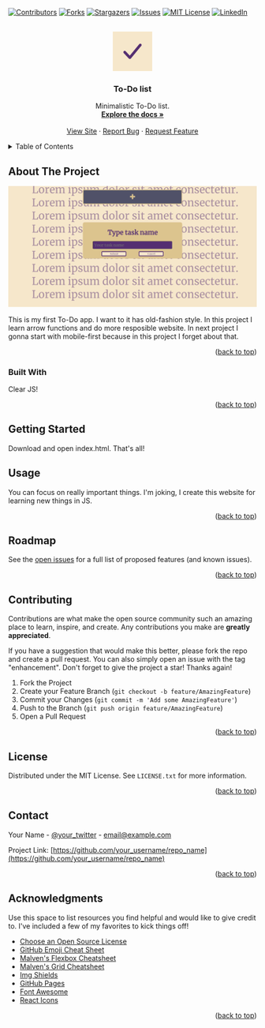 [![Contributors][contributors-shield]][contributors-url]
[![Forks][forks-shield]][forks-url]
[![Stargazers][stars-shield]][stars-url]
[![Issues][issues-shield]][issues-url]
[![MIT License][license-shield]][license-url]
[![LinkedIn][linkedin-shield]][linkedin-url]



<!-- PROJECT LOGO -->
<br />
<div align="center">
  <a href="https://github.com/lukasz-stepien-dev/To-Do-List">
    <img src="images/logo.png" alt="Logo" width="80" height="80">
  </a>

  <h3 align="center">To-Do list</h3>

  <p align="center">
    Minimalistic To-Do list.
    <br />
    <a href="https://github.com/lukasz-stepien-dev/To-Do-List"><strong>Explore the docs »</strong></a>
    <br />
    <br />
    <a href="https://lukasz-stepien-dev.github.io/To-Do-List/">View Site</a>
    ·
    <a href="https://github.com/lukasz-stepien-dev/To-Do-List/issues">Report Bug</a>
    ·
    <a href="https://github.com/lukasz-stepien-dev/To-Do-List/issues">Request Feature</a>
  </p>
</div>



<!-- TABLE OF CONTENTS -->
<details>
  <summary>Table of Contents</summary>
  <ol>
    <li>
      <a href="#about-the-project">About The Project</a>
      <ul>
        <li><a href="#built-with">Built With</a></li>
      </ul>
    </li>
    <li>
      <a href="#getting-started">Getting Started</a>
      <ul>
        <li><a href="#prerequisites">Prerequisites</a></li>
        <li><a href="#installation">Installation</a></li>
      </ul>
    </li>
    <li><a href="#usage">Usage</a></li>
    <li><a href="#roadmap">Roadmap</a></li>
    <li><a href="#contributing">Contributing</a></li>
    <li><a href="#license">License</a></li>
    <li><a href="#contact">Contact</a></li>
    <li><a href="#acknowledgments">Acknowledgments</a></li>
  </ol>
</details>



<!-- ABOUT THE PROJECT -->
## About The Project

![Screenshot](images/Screenshot.png)

This is my first To-Do app. I want to it has old-fashion style. In this project I learn arrow functions and do more resposible website. In next project I gonna start with mobile-first because in this project I forget about that.

<p align="right">(<a href="#readme-top">back to top</a>)</p>



### Built With

Clear JS!

<p align="right">(<a href="#readme-top">back to top</a>)</p>



<!-- GETTING STARTED -->
## Getting Started

Download and open index.html. That's all!


<!-- USAGE EXAMPLES -->
## Usage

You can focus on really important things. I'm joking, I create this website for learning new things in JS.

<p align="right">(<a href="#readme-top">back to top</a>)</p>



<!-- ROADMAP -->
## Roadmap


See the [open issues](https://github.com/othneildrew/Best-README-Template/issues) for a full list of proposed features (and known issues).

<p align="right">(<a href="#readme-top">back to top</a>)</p>



<!-- CONTRIBUTING -->
## Contributing

Contributions are what make the open source community such an amazing place to learn, inspire, and create. Any contributions you make are **greatly appreciated**.

If you have a suggestion that would make this better, please fork the repo and create a pull request. You can also simply open an issue with the tag "enhancement".
Don't forget to give the project a star! Thanks again!

1. Fork the Project
2. Create your Feature Branch (`git checkout -b feature/AmazingFeature`)
3. Commit your Changes (`git commit -m 'Add some AmazingFeature'`)
4. Push to the Branch (`git push origin feature/AmazingFeature`)
5. Open a Pull Request

<p align="right">(<a href="#readme-top">back to top</a>)</p>



<!-- LICENSE -->
## License

Distributed under the MIT License. See `LICENSE.txt` for more information.

<p align="right">(<a href="#readme-top">back to top</a>)</p>



<!-- CONTACT -->
## Contact

Your Name - [@your_twitter](https://twitter.com/your_username) - email@example.com

Project Link: [https://github.com/your_username/repo_name](https://github.com/your_username/repo_name)

<p align="right">(<a href="#readme-top">back to top</a>)</p>



<!-- ACKNOWLEDGMENTS -->
## Acknowledgments

Use this space to list resources you find helpful and would like to give credit to. I've included a few of my favorites to kick things off!

* [Choose an Open Source License](https://choosealicense.com)
* [GitHub Emoji Cheat Sheet](https://www.webpagefx.com/tools/emoji-cheat-sheet)
* [Malven's Flexbox Cheatsheet](https://flexbox.malven.co/)
* [Malven's Grid Cheatsheet](https://grid.malven.co/)
* [Img Shields](https://shields.io)
* [GitHub Pages](https://pages.github.com)
* [Font Awesome](https://fontawesome.com)
* [React Icons](https://react-icons.github.io/react-icons/search)

<p align="right">(<a href="#readme-top">back to top</a>)</p>



<!-- MARKDOWN LINKS & IMAGES -->
<!-- https://www.markdownguide.org/basic-syntax/#reference-style-links -->
[contributors-shield]: https://img.shields.io/github/contributors/lukasz-stepien-dev/To-Do-List.svg?style=for-the-badge
[contributors-url]: https://github.com/lukasz-stepien-dev/To-Do-List/graphs/contributors
[forks-shield]: https://img.shields.io/github/forks/lukasz-stepien-dev/To-Do-List.svg?style=for-the-badge
[forks-url]: https://github.com/lukasz-stepien-dev/To-Do-List/network/members
[stars-shield]: https://img.shields.io/github/stars/lukasz-stepien-dev/To-Do-List.svg?style=for-the-badge
[stars-url]: https://github.com/lukasz-stepien-dev/To-Do-List/stargazers
[issues-shield]: https://img.shields.io/github/issues/lukasz-stepien-dev/To-Do-List.svg?style=for-the-badge
[issues-url]: https://github.com/lukasz-stepien-dev/To-Do-List/issues
[license-shield]: https://img.shields.io/github/license/lukasz-stepien-dev/To-Do-List.svg?style=for-the-badge
[license-url]: https://github.com/lukasz-stepien-dev/To-Do-List/blob/master/LICENSE.txt
[linkedin-shield]: https://img.shields.io/badge/-LinkedIn-black.svg?style=for-the-badge&logo=linkedin&colorB=555
[linkedin-url]: https://www.linkedin.com/in/%C5%82ukasz-st%C4%99pie%C5%84-31788922a/
[product-screenshot]: images/screenshot.png
[Next.js]: https://img.shields.io/badge/next.js-000000?style=for-the-badge&logo=nextdotjs&logoColor=white
[Next-url]: https://nextjs.org/
[React.js]: https://img.shields.io/badge/React-20232A?style=for-the-badge&logo=react&logoColor=61DAFB
[React-url]: https://reactjs.org/
[Vue.js]: https://img.shields.io/badge/Vue.js-35495E?style=for-the-badge&logo=vuedotjs&logoColor=4FC08D
[Vue-url]: https://vuejs.org/
[Angular.io]: https://img.shields.io/badge/Angular-DD0031?style=for-the-badge&logo=angular&logoColor=white
[Angular-url]: https://angular.io/
[Svelte.dev]: https://img.shields.io/badge/Svelte-4A4A55?style=for-the-badge&logo=svelte&logoColor=FF3E00
[Svelte-url]: https://svelte.dev/
[Laravel.com]: https://img.shields.io/badge/Laravel-FF2D20?style=for-the-badge&logo=laravel&logoColor=white
[Laravel-url]: https://laravel.com
[Bootstrap.com]: https://img.shields.io/badge/Bootstrap-563D7C?style=for-the-badge&logo=bootstrap&logoColor=white
[Bootstrap-url]: https://getbootstrap.com
[JQuery.com]: https://img.shields.io/badge/jQuery-0769AD?style=for-the-badge&logo=jquery&logoColor=white
[JQuery-url]: https://jquery.com 

